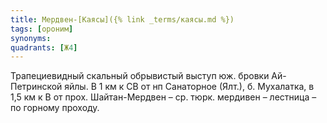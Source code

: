 ```yaml
---
title: Мердвен-[Каясы]({% link _terms/каясы.md %})
tags: [ороним]
synonyms:
quadrants: [Ж4]
---
```


Трапециевидный скальный обрывистый выступ юж. бровки Ай-Петринской яйлы. В 1 км
к СВ от нп Санаторное (Ялт.), б. Мухалатка, в 1,5 км к В от прох. Шайтан-Мердвен
– ср. тюрк. мердивен – лестница – по горному проходу.

